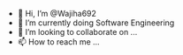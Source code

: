 - 👋 Hi, I’m @Wajiha692
- 🌱 I’m currently doing Software Engineering
- 💞️ I’m looking to collaborate on ...
- 📫 How to reach me ...

<!---
Wajiha692/Wajiha692 is a ✨ special ✨ repository because its `README.md` (this file) appears on your GitHub profile.
You can click the Preview link to take a look at your changes.
--->
